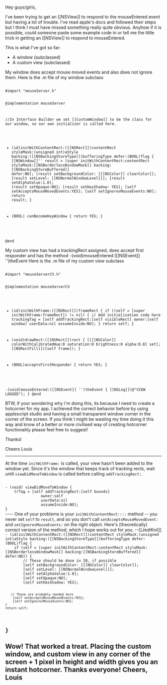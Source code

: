 

Hey guys/girls,

I've been trying to get an [[NSView]] to respond to the mouseEntered event but having a lot of trouble. I've read apple's docs and followed their steps but I think I must have missed something really quite obvious. Anyhow if it is possible, could someone paste some example code in or tell me the little trick in getting an [[NSView]] to respond to mouseEntered.

This is what I've got so far:


* A window (subclassed)
* A custom view (subclassed)


My window does accept mouse moved events and also does not ignore them.
Here is the .m file of my window subclass

<code>
#import "mouseServer.h"

@implementation mouseServer

//In Interface Builder we set [[CustomWindow]] to be the class for our window, so our own initializer is called here.
- (id)initWithContentRect:([[NSRect]])contentRect styleMask:(unsigned int)aStyle backing:([[NSBackingStoreType]])bufferingType defer:(BOOL)flag {
    [[NSWindow]]'' result = [super initWithContentRect:contentRect styleMask:[[NSBorderlessWindowMask]] backing:[[NSBackingStoreBuffered]] defer:NO];
    [result setBackgroundColor: [[[NSColor]] clearColor]];
    [result setLevel: [[NSNormalWindowLevel]]];
    [result setAlphaValue:1.0];
    [result setOpaque:NO];
    [result setHasShadow: YES];
  	[self setAcceptsMouseMovedEvents:YES];
	[self setIgnoresMouseEvents:NO];
	return result;
}

- (BOOL) canBecomeKeyWindow
{
    return YES;
}

@end
</code>

My custom view has had a trackingRect assigned, does accept first responder and has the method -(void)mouseEntered:([[NSEvent]] '')theEvent
Here is the .m file of my custom view subclass

<code>
#import "mouseServerCV.h"

@implementation mouseServerCV

- (id)initWithFrame:([[NSRect]])frameRect
{
	if ((self = [super initWithFrame:frameRect]) != nil) {
		// Add initialization code here
	trackingTag = [self addTrackingRect:[self visibleRect] owner:[self window] userData:nil assumeInside:NO];
	}
	return self;
}

- (void)drawRect:([[NSRect]])rect
{
[[[[NSColor]] colorWithCalibratedHue:0 saturation:0 brightness:0 alpha:0.8] set];
[[NSRectFill]]([self frame]);
}

- (BOOL)acceptsFirstResponder
{
return YES;
}

-(void)mouseEntered:([[NSEvent]] '')theEvent
{
[[NSLog]](@"VIEW LOGGED");
}
@end
</code>

BTW, if your wondering why i'm doing this, its because I need to create a hotcorner for my app. I achieved the correct behavior before by using applescript studio and having a small transparent window corner in the corner of the screen. If you think I might be wasting my time doing it this way and know of a better or more civilised way of creating hotcorner functionality please feel free to suggest!

Thanks!

Cheers
Louis

----

At the time <code>initWithFrame:</code> is called,  your view hasn't been added to the window yet. Since it's the window that keeps track of tracking rects, wait until <code>viewDidMoveToWindow</code> is called before calling <code>addTrackingRect:</code>.

<code> 
- (void) viewDidMoveToWindow {
	trTag = [self addTrackingRect:[self bounds]
				owner:self
				userData:nil
				assumeInside:NO];
}
</code> 
----
One of your problems is your <code>initWithContentRect::::</code> method -- you never set <code>self</code> to <code>result</code>, and so you don't call <code>setAcceptsMouseMovedEvent:</code> and <code>setIgnoresMouseEvents:</code> on the right object. Here's (theoretically) correct version of the method, which I hope works out for you. --[[JediKnil]]
<code>
- (id)initWithContentRect:([[NSRect]])contentRect styleMask:(unsigned int)aStyle backing:([[NSBackingStoreType]])bufferingType defer:(BOOL)flag {
    if (self = [super initWithContentRect:contentRect styleMask:[[NSBorderlessWindowMask]] backing:[[NSBackingStoreBuffered]] defer:NO]) {
        // These should be done in IB, if possible
        [self setBackgroundColor: [[[NSColor]] clearColor]];
        [self setLevel: [[NSNormalWindowLevel]]];
        [self setAlphaValue:1.0];
        [self setOpaque:NO];
        [self setHasShadow: YES];

       // These are probably needed here
        [self setAcceptsMouseMovedEvents:YES];
        [self setIgnoresMouseEvents:NO];
    }
    return self;
}
</code> 
----
Wow! That worked a treat. Placing the custom window, and custom view in any corner of the screen + 1 pixel in height and width gives you an instant hotcorner.
Thanks everyone!
Cheers, Louis
----